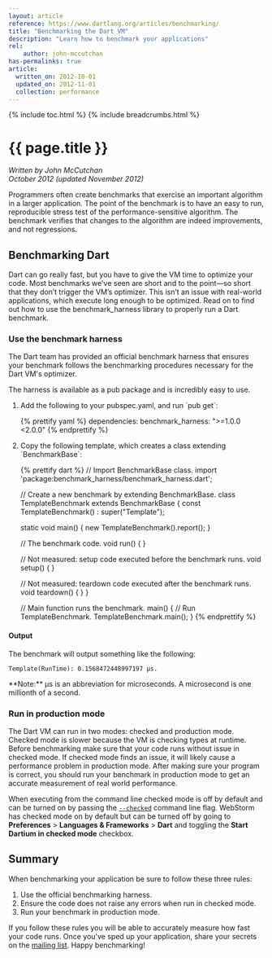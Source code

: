 ```yaml
---
layout: article
reference: https://www.dartlang.org/articles/benchmarking/
title: "Benchmarking the Dart VM"
description: "Learn how to benchmark your applications"
rel:
    author: john-mccutchan
has-permalinks: true
article:
  written_on: 2012-10-01
  updated_on: 2012-11-01
  collection: performance
---
```


{% include toc.html %}
{% include breadcrumbs.html %}

# {{ page.title }}

_Written by John McCutchan <br>
October 2012 (updated November 2012)_

Programmers often create benchmarks that exercise an important algorithm in a
larger application. The point of the benchmark is to have an easy to run,
reproducible stress test of the performance-sensitive algorithm.
The benchmark verifies that changes to the algorithm are indeed
improvements, and not regressions.

## Benchmarking Dart

Dart can go really fast, but you have to give the VM time to optimize your code.
Most benchmarks we've seen are short and to the point—so short that they don’t
trigger the VM’s optimizer. This isn’t an issue with real-world applications,
which execute long enough to be optimized.
Read on to find out how to use the benchmark_harness library
to properly run a Dart benchmark.

### Use the benchmark harness

The Dart team has provided an official benchmark harness that ensures
your benchmark follows the benchmarking procedures necessary
for the Dart VM's optimizer.

The harness is available as a pub package and is incredibly easy to use.

<ol markdown="1">
<li markdown="1">Add the following to your pubspec.yaml, and run `pub get`:

{% prettify yaml %}
dependencies:
  benchmark_harness: ">=1.0.0 <2.0.0"
{% endprettify %}
</li>

<li markdown="1">Copy the following template, which creates a class extending
    `BenchmarkBase`:

{% prettify dart %}
// Import BenchmarkBase class.
import 'package:benchmark_harness/benchmark_harness.dart';

// Create a new benchmark by extending BenchmarkBase.
class TemplateBenchmark extends BenchmarkBase {
  const TemplateBenchmark() : super("Template");

  static void main() {
    new TemplateBenchmark().report();
  }

  // The benchmark code.
  void run() {
  }

  // Not measured: setup code executed before the benchmark runs.
  void setup() { }

  // Not measured: teardown code executed after the benchmark runs.
  void teardown() { }
}

// Main function runs the benchmark.
main() {
  // Run TemplateBenchmark.
  TemplateBenchmark.main();
}
{% endprettify %}
</li>
</ol>

#### Output

The benchmark will output something like the following:

    Template(RunTime): 0.1568472448997197 µs.

<aside class="alert alert-info" markdown="1">
**Note:**
µs is an abbreviation for microseconds. A microsecond is one millionth of a
second.
</aside>

### Run in production mode

The Dart VM can run in two modes: checked and production mode.
Checked mode is slower because the VM is checking types at runtime.
Before benchmarking make sure that your code runs without issue in checked mode.
If checked mode finds an issue,
it will likely cause a performance problem in production mode.
After making sure your program is correct,
you should run your benchmark in production mode
to get an accurate measurement of real world performance.

When executing from the command line checked mode is off by default and can be
turned on by passing the
[`--checked`](/tools/dart-vm/#options) command line flag.
WebStorm has checked mode on by default but can be turned off by
going to **Preferences** > **Languages & Frameworks** > **Dart**
and toggling the **Start Dartium in checked mode** checkbox.

## Summary

When benchmarking your application be sure to follow these three rules:

1. Use the official benchmarking harness.
1. Ensure the code does not raise any errors when run in checked mode.
1. Run your benchmark in production mode.

If you follow these rules you will be able to accurately measure how fast your
code runs. Once you've sped up your application, share your secrets on the
[mailing list](https://groups.google.com/a/dartlang.org/forum/?fromgroups#!forum/misc).
Happy benchmarking!
